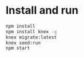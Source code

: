 # Install and run

```sh
npm install
npm install knex -g
knex migrate:latest
knex seed:run
npm start
```
